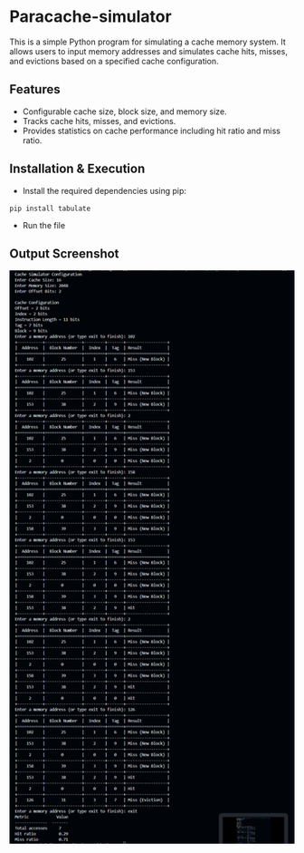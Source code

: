# Paracache-simulator
This is a simple Python program for simulating a cache memory system. It allows users to input memory addresses and simulates cache hits, misses, and evictions based on a specified cache configuration.

## Features

- Configurable cache size, block size, and memory size.
- Tracks cache hits, misses, and evictions.
- Provides statistics on cache performance including hit ratio and miss ratio.

## Installation & Execution 
- Install the required dependencies using pip:
```
pip install tabulate
```
- Run the file

## Output Screenshot
<img src="https://github.com/chaitanya1705/Paracache-simulator/blob/main/Simulator.png">
